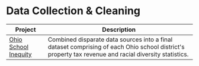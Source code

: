 # Data Collection & Cleaning

| Project | Description |
| ------- | ----------- |
| [Ohio School Inequity](https://github.com/joesposito8/ohio-school-inequity/blob/master/data/data_cleaning.ipynb) | Combined disparate data sources into a final dataset comprising of each Ohio school district's property tax revenue and racial diversity statistics. |
